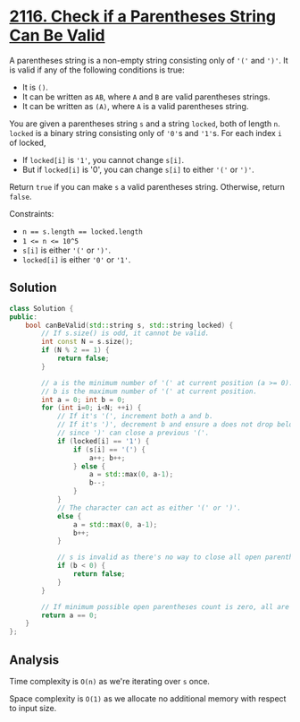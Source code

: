 # [2116. Check if a Parentheses String Can Be Valid](https://leetcode.com/problems/check-if-a-parentheses-string-can-be-valid)

A parentheses string is a non-empty string consisting only of `'('` and `')'`.
It is valid if any of the following conditions is true:

* It is `()`.
* It can be written as `AB`, where `A` and `B` are valid parentheses strings.
* It can be written as `(A)`, where `A` is a valid parentheses string.

You are given a parentheses string `s` and a string `locked`, both of length
`n`. `locked` is a binary string consisting only of `'0'`s and `'1'`s. For each
index `i` of locked,

* If `locked[i]` is `'1'`, you cannot change `s[i]`.
* But if `locked[i]` is '0', you can change `s[i]` to either `'('` or `')'`.

Return `true` if you can make `s` a valid parentheses string. Otherwise, return
`false`.

Constraints:

* `n == s.length == locked.length`
* `1 <= n <= 10^5`
* `s[i]` is either `'('` or `')'`.
* `locked[i]` is either `'0'` or `'1'`.

## Solution

```c++
class Solution {
public:
    bool canBeValid(std::string s, std::string locked) {
        // If s.size() is odd, it cannot be valid.
        int const N = s.size();
        if (N % 2 == 1) {
            return false;
        }

        // a is the minimum number of '(' at current position (a >= 0).
        // b is the maximum number of '(' at current position.
        int a = 0; int b = 0;
        for (int i=0; i<N; ++i) {
            // If it's '(', increment both a and b.
            // If it's ')', decrement b and ensure a does not drop below 0
            // since ')' can close a previous '('.
            if (locked[i] == '1') {
                if (s[i] == '(') {
                    a++; b++;
                } else {
                    a = std::max(0, a-1);
                    b--;
                }
            }
            // The character can act as either '(' or ')'.
            else {
                a = std::max(0, a-1);
                b++;
            }

            // s is invalid as there's no way to close all open parentheses.
            if (b < 0) {
                return false;
            }
        }

        // If minimum possible open parentheses count is zero, all are closed.
        return a == 0;
    }
};
```

## Analysis

Time complexity is `O(n)` as we're iterating over `s` once.

Space complexity is `O(1)` as we allocate no additional memory with respect to
input size.
